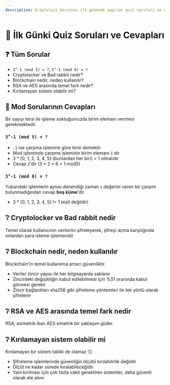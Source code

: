 ```yaml
---
description: Kriptoloji dersinin ilk gününde yapılan quiz soruları ve cevapları
---
```


# 📜 İlk Günki Quiz Soruları ve Cevapları

## ❓ Tüm Sorular

* `3^-1 (mod 5) = ?`, `3^-1 (mod 6) = ?`
* Cryptolocker ve Bad rabbit nedir?
* Blockchain nedir, neden kullanılır?
* RSA ve AES arasında temel fark nedir?
* Kırılamayan sistem olabilir mi?

## 🔢 Mod Sorularının Cevapları

Bir sayıyı tersi ile işleme soktuğumuzda birim elemanı vermesi gerekmektedir.

### `3^-1 (mod 5) = ?`

* `-1` ise çarpma işlemine göre tersi demektir
* Mod işleminde çarpma işleminin birim elemanı `1` dir
* 3 \* \[0, 1, 2, 3, 4, 5\] \(bunlardan her biri\) = 1 olmalıdır
* Cevap `2`'dir \(3 \* 2 = 6 = 1 mod5\)

### `3^-1 (mod 6) = ?`

Yukarıdaki işlemlerin aynısı denendiği zaman `1` değerini veren bir çarpım bulunmadığından cevap **boş küme**'dir

* 3 \* \[0, 1, 2, 3, 4, 5\] != 1 \(eşit değildir\)

## ❔ Cryptolocker ve Bad rabbit nedir

Temel olarak kullanıcının verilerini şifreleyerek, şifreyi açma karşılığında onlardan para isteme işlemleridir

## ❔ Blockchain nedir, neden kullanılır

Blockchain'in temel kullanılma amacı güvenliktir.

* Veriler zincir yapısı ile her bilgisayarda saklanır
* Zincirdeki değişikliğin kabul edilebilmesi için %51 oranında kabul görmesi gerekir
* Zincir bağlantıları sha256 gibi şifreleme yöntemleri ile tek yönlü olarak şifrelenir

## ❔ RSA ve AES arasında temel fark nedir

RSA, asimetrik iken AES simetrik bir yaklaşım güder.

## ❔ Kırılamayan sistem olabilir mi

Kırılamayan bir sistem tabiki de olamaz 😏

* Şifreleme işlemlerinde güvenliğin ölçütü kırılabilirlik değildir
* Ölçüt ne kadar sürede kıralabileceğidir
* Yani kırılması için çok fazla vakit gerektiren sistemler, daha güvenli olarak ele alınır

